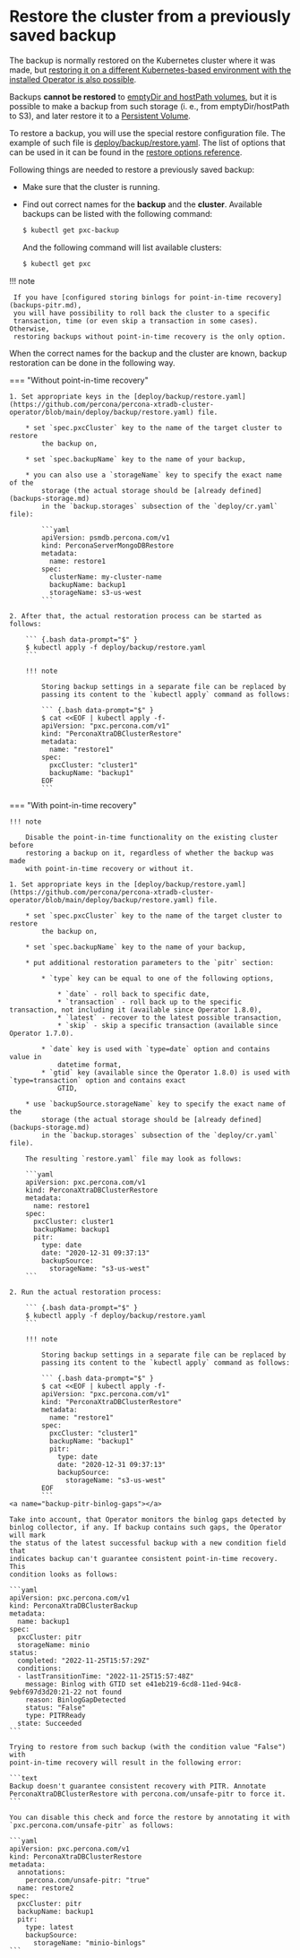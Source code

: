 # Restore the cluster from a previously saved backup

The backup is normally restored on the Kubernetes cluster where it was made,
but [restoring it on a different Kubernetes-based environment with the installed Operator is also possible](backups-restore-to-new-cluster.md).

Backups **cannot be restored** to [emptyDir and hostPath volumes](storage.md#storage-local),
but it is possible to make a backup from such storage (i. e., from
emptyDir/hostPath to S3), and later restore it to a [Persistent Volume](https://kubernetes.io/docs/concepts/storage/persistent-volumes/).

To restore a backup, you will use the special restore configuration file. The
example of such file is [deploy/backup/restore.yaml](https://github.com/percona/percona-xtradb-cluster-operator/blob/main/deploy/backup/restore.yaml). The list of options that can be used in it can
be found in the [restore options reference](operator.md#perconaxtradbclusterrestore-custom-resource-options).

Following things are needed to restore a previously saved backup:

* Make sure that the cluster is running.
* Find out correct names for the **backup** and the **cluster**. Available
    backups can be listed with the following command:

    ``` {.bash data-prompt="$" }
    $ kubectl get pxc-backup
    ```

    And the following command will list available clusters:

    ``` {.bash data-prompt="$" }
    $ kubectl get pxc
    ```

!!! note

     If you have [configured storing binlogs for point-in-time recovery](backups-pitr.md),
     you will have possibility to roll back the cluster to a specific
     transaction, time (or even skip a transaction in some cases). Otherwise, 
     restoring backups without point-in-time recovery is the only option.

When the correct names for the backup and the cluster are known, backup
restoration can be done in the following way.

=== "Without point-in-time recovery"

    1. Set appropriate keys in the [deploy/backup/restore.yaml](https://github.com/percona/percona-xtradb-cluster-operator/blob/main/deploy/backup/restore.yaml) file.

        * set `spec.pxcCluster` key to the name of the target cluster to restore
            the backup on,

        * set `spec.backupName` key to the name of your backup,

        * you can also use a `storageName` key to specify the exact name of the
            storage (the actual storage should be [already defined](backups-storage.md)
            in the `backup.storages` subsection of the `deploy/cr.yaml` file):

            ```yaml
            apiVersion: psmdb.percona.com/v1
            kind: PerconaServerMongoDBRestore
            metadata:
              name: restore1
            spec:
              clusterName: my-cluster-name
              backupName: backup1
              storageName: s3-us-west
            ```

    2. After that, the actual restoration process can be started as follows:

        ``` {.bash data-prompt="$" }
        $ kubectl apply -f deploy/backup/restore.yaml
        ```

        !!! note

            Storing backup settings in a separate file can be replaced by
            passing its content to the `kubectl apply` command as follows:

            ``` {.bash data-prompt="$" }
            $ cat <<EOF | kubectl apply -f-
            apiVersion: "pxc.percona.com/v1"
            kind: "PerconaXtraDBClusterRestore"
            metadata:
              name: "restore1"
            spec:
              pxcCluster: "cluster1"
              backupName: "backup1"
            EOF
            ```

=== "With point-in-time recovery"

    !!! note

        Disable the point-in-time functionality on the existing cluster before
        restoring a backup on it, regardless of whether the backup was made
        with point-in-time recovery or without it.

    1. Set appropriate keys in the [deploy/backup/restore.yaml](https://github.com/percona/percona-xtradb-cluster-operator/blob/main/deploy/backup/restore.yaml) file.

        * set `spec.pxcCluster` key to the name of the target cluster to restore
            the backup on,

        * set `spec.backupName` key to the name of your backup,

        * put additional restoration parameters to the `pitr` section:

            * `type` key can be equal to one of the following options,

                * `date` - roll back to specific date,
                * `transaction` - roll back up to the specific transaction, not including it (available since Operator 1.8.0),
                * `latest` - recover to the latest possible transaction,
                * `skip` - skip a specific transaction (available since Operator 1.7.0).

            * `date` key is used with `type=date` option and contains value in
                datetime format,
            * `gtid` key (available since the Operator 1.8.0) is used with `type=transaction` option and contains exact
                GTID,

        * use `backupSource.storageName` key to specify the exact name of the
            storage (the actual storage should be [already defined](backups-storage.md)
            in the `backup.storages` subsection of the `deploy/cr.yaml` file).

        The resulting `restore.yaml` file may look as follows:

        ```yaml
        apiVersion: pxc.percona.com/v1
        kind: PerconaXtraDBClusterRestore
        metadata:
          name: restore1
        spec:
          pxcCluster: cluster1
          backupName: backup1
          pitr:
            type: date
            date: "2020-12-31 09:37:13"
            backupSource:
              storageName: "s3-us-west"
        ```

    2. Run the actual restoration process:

        ``` {.bash data-prompt="$" }
        $ kubectl apply -f deploy/backup/restore.yaml
        ```

        !!! note

            Storing backup settings in a separate file can be replaced by
            passing its content to the `kubectl apply` command as follows:

            ``` {.bash data-prompt="$" }
            $ cat <<EOF | kubectl apply -f-
            apiVersion: "pxc.percona.com/v1"
            kind: "PerconaXtraDBClusterRestore"
            metadata:
              name: "restore1"
            spec:
              pxcCluster: "cluster1"
              backupName: "backup1"
              pitr:
                type: date
                date: "2020-12-31 09:37:13"
                backupSource:
                  storageName: "s3-us-west"
            EOF
            ```
    <a name="backup-pitr-binlog-gaps"></a>

    Take into account, that Operator monitors the binlog gaps detected by
    binlog collector, if any. If backup contains such gaps, the Operator will mark
    the status of the latest successful backup with a new condition field that
    indicates backup can't guarantee consistent point-in-time recovery. This
    condition looks as follows:

    ```yaml
    apiVersion: pxc.percona.com/v1
    kind: PerconaXtraDBClusterBackup
    metadata:
      name: backup1
    spec:
      pxcCluster: pitr
      storageName: minio
    status:
      completed: "2022-11-25T15:57:29Z"
      conditions:
      - lastTransitionTime: "2022-11-25T15:57:48Z"
        message: Binlog with GTID set e41eb219-6cd8-11ed-94c8-9ebf697d3d20:21-22 not found
        reason: BinlogGapDetected
        status: "False"
        type: PITRReady
      state: Succeeded
    ```

    Trying to restore from such backup (with the condition value "False") with
    point-in-time recovery will result in the following error: 

    ```text
    Backup doesn't guarantee consistent recovery with PITR. Annotate PerconaXtraDBClusterRestore with percona.com/unsafe-pitr to force it.
    ```

    You can disable this check and force the restore by annotating it with
    `pxc.percona.com/unsafe-pitr` as follows:

    ```yaml
    apiVersion: pxc.percona.com/v1
    kind: PerconaXtraDBClusterRestore
    metadata:
      annotations:
        percona.com/unsafe-pitr: "true"
      name: restore2
    spec:
      pxcCluster: pitr
      backupName: backup1
      pitr:
        type: latest
        backupSource:
          storageName: "minio-binlogs"
    ```
